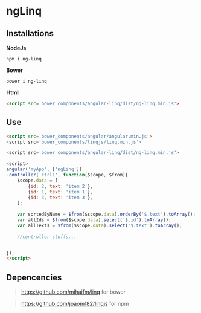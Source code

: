 # ngLinq

## Installations
**NodeJs**

```
npm i ng-linq
```

**Bower**
```
bower i ng-linq
```

**Html**
```html
<script src='bower_components/angular-linq/dist/ng-linq.min.js'>
```


## Use

```html
<script src='bower_components/angular/angular.min.js'>
<script src='bower_components/linqjs/linq.min.js'>

<script src='bower_components/angular-linq/dist/ng-linq.min.js'>

<script>
angular('myApp', ['ngLinq'])
.controller('ctrl1', function($scope, $from){
    $scope.data = [
        {id: 2, text: 'item 2'},
        {id: 1, text: 'item 1'},
        {id: 3, text: 'item 3'},
    ];
    
    var sortedByName = $from($scope.data).orderBy('$.text').toArray();
    var allIds = $from($scope.data).select('$.id').toArray();
    var allTexts = $from($scope.data).select('$.text').toArray();
    
    //controller stuffs...


});
</script>
```

## Depencencies 

> https://github.com/mihaifm/linq for bower

> https://github.com/joaom182/linqjs        for npm
